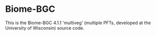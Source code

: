 Biome-BGC
=========

This is the Biome-BGC 4.1.1 'multiveg' (multiple PFTs, developed at the University of Wisconsin) source code.
